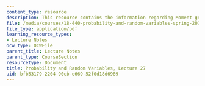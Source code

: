 ```yaml
---
content_type: resource
description: This resource contains the information regarding Moment generating distributions.
file: /media/courses/18-440-probability-and-random-variables-spring-2014/bfb53179220490cbe66952f0d18d6989_MIT18_440S14_Lecture27.pdf
file_type: application/pdf
learning_resource_types:
- Lecture Notes
ocw_type: OCWFile
parent_title: Lecture Notes
parent_type: CourseSection
resourcetype: Document
title: Probability and Random Variables, Lecture 27
uid: bfb53179-2204-90cb-e669-52f0d18d6989
---
```

